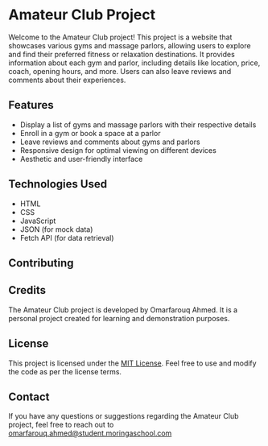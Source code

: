 # Amateur Club Project

Welcome to the Amateur Club project! This project is a website that showcases various gyms and massage parlors, allowing users to explore and find their preferred fitness or relaxation destinations. It provides information about each gym and parlor, including details like location, price, coach, opening hours, and more. Users can also leave reviews and comments about their experiences.

## Features

- Display a list of gyms and massage parlors with their respective details
- Enroll in a gym or book a space at a parlor
- Leave reviews and comments about gyms and parlors
- Responsive design for optimal viewing on different devices
- Aesthetic and user-friendly interface

## Technologies Used

- HTML
- CSS
- JavaScript
- JSON (for mock data)
- Fetch API (for data retrieval)






## Contributing



## Credits

The Amateur Club project is developed by Omarfarouq Ahmed. It is a personal project created for learning and demonstration purposes.

## License

This project is licensed under the [MIT License](LICENSE). Feel free to use and modify the code as per the license terms.

## Contact

If you have any questions or suggestions regarding the Amateur Club project, feel free to reach out to omarfarouq.ahmed@student.moringaschool.com